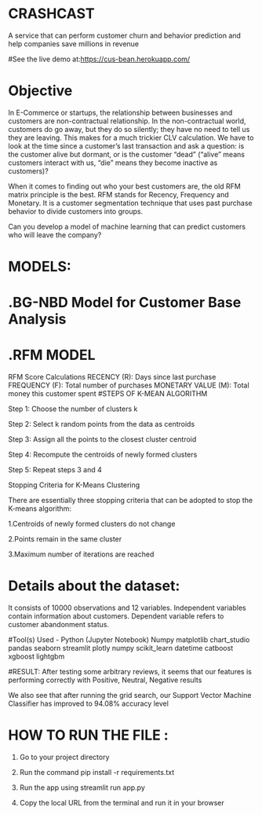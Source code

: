 # CRASHCAST
A service that can perform customer churn and behavior prediction and help companies save millions in revenue

#See the live demo at:https://cus-bean.herokuapp.com/

# Objective
In E-Commerce or startups, the relationship between businesses and customers are non-contractual relationship. In the non-contractual world, customers do go away, but they do so silently; they have no need to tell us they are leaving. This makes for a much trickier CLV calculation. We have to look at the time since a customer’s last transaction and ask a question: is the customer alive but dormant, or is the customer “dead” (“alive” means customers interact with us, “die” means they become inactive as customers)?

When it comes to finding out who your best customers are, the old RFM matrix principle is the best. RFM stands for Recency, Frequency and Monetary. It is a customer segmentation technique that uses past purchase behavior to divide customers into groups.



Can you develop a model of machine learning that can predict customers who will leave the company?

# MODELS:
# .BG-NBD Model for Customer Base Analysis
# .RFM MODEL 
RFM Score Calculations
RECENCY (R): Days since last purchase
FREQUENCY (F): Total number of purchases
MONETARY VALUE (M): Total money this customer spent
#STEPS OF K-MEAN ALGORITHM

Step 1: Choose the number of clusters k

Step 2: Select k random points from the data as centroids

Step 3: Assign all the points to the closest cluster centroid

Step 4: Recompute the centroids of newly formed clusters

Step 5: Repeat steps 3 and 4

Stopping Criteria for K-Means Clustering

There are essentially three stopping criteria that can be adopted to stop the K-means algorithm:

1.Centroids of newly formed clusters do not change

2.Points remain in the same cluster

3.Maximum number of iterations are reached

# Details about the dataset:
It consists of 10000 observations and 12 variables. Independent variables contain information about customers. Dependent variable refers to customer abandonment status.

#Tool(s) Used - 
Python (Jupyter Notebook)
Numpy
matplotlib 
chart_studio
pandas
seaborn 
streamlit 
plotly 
numpy 
scikit_learn
datetime
catboost
xgboost
lightgbm

#RESULT: 
After testing some arbitrary reviews, it seems that our features is performing correctly with Positive, Neutral, Negative results

We also see that after running the grid search, our Support Vector Machine Classifier has improved to 94.08% accuracy level

# HOW TO RUN THE FILE :

1) Go to your project directory

2) Run the command pip install -r requirements.txt

3) Run the app using streamlit run app.py

4) Copy the local URL from the terminal and run it in your browser 

